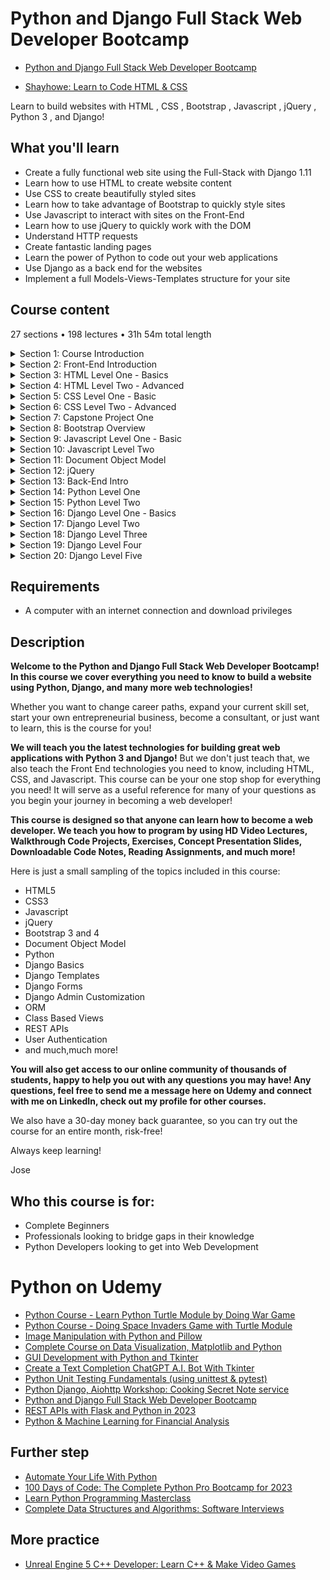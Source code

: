 # Python and Django Full Stack Web Developer Bootcamp

- [Python and Django Full Stack Web Developer Bootcamp](https://www.udemy.com/course/python-and-django-full-stack-web-developer-bootcamp/#instructor-1)

- [Shayhowe: Learn to Code HTML & CSS](https://learn.shayhowe.com/html-css/)

Learn to build websites with HTML , CSS , Bootstrap , Javascript , jQuery , Python 3 , and Django!

##  What you'll learn
-   Create a fully functional web site using the Full-Stack with Django 1.11
-   Learn how to use HTML to create website content
-   Use CSS to create beautifully styled sites
-   Learn how to take advantage of Bootstrap to quickly style sites
-   Use Javascript to interact with sites on the Front-End
-   Learn how to use jQuery to quickly work with the DOM
-   Understand HTTP requests
-   Create fantastic landing pages
-   Learn the power of Python to code out your web applications
-   Use Django as a back end for the websites
-   Implement a full Models-Views-Templates structure for your site

## Course content

27 sections • 198 lectures • 31h 54m total length

<details>
  <summary> Section 1: Course Introduction </summary>

  -   [1. Introduction](1_Introduction.md)
  -   [2. Course Overview Don't Skip this Lecture!](2_Course-Overview-Don't-Skip-this-Lecture!.md)  
  -   [3. FAQ - Frequently Asked Questions](3_FAQ-Frequently-Asked-Questions.md)  
  -   [4. Course Set-Up and Installation](4_Course-Set-Up-and-Installation.md)  
  -   [5. Notes on Updates Versions of Django](5_Notes-on-Updates-Versions-of-Django.md)  
</details>

<details>
  <summary> Section 2: Front-End Introduction </summary>

  -   [6. What is the Web?](6_What-is-the-Web%3F.md)  
</details>

<details>
  <summary> Section 3: HTML Level One - Basics </summary>

  -   [7.  HTML Level One Introduction](7_HTML-Level-One-Introduction.md)  
  -   [8.  HTML Part One Basics](8_HTML-Part-One-Basics.md)  
  -   [9.  HTML Level One - Part Two -Basic Tagging](9_HTML-Level-One-Part-Two-Basic-Tagging.md)  
  -   [10. HTML Level One -Part Three - Lists](10_HTML-Level-One-Part-Three-Lists.md)  
  -   [11. HTML Level One -Part Four - Divs and Spans](11_HTML-Level-One-Part-Four-Divs-and-Spans.md)  
  -   [12. HTML Level One - Part Five - Attributes](12_HTML-Level-One-Part-Five-Attributes.md)  
  -   [13. HTML Level One Assessment - Overview](13_HTML-Level-One-Assessment-Overview.md)  
  -   [14. HTML Level One Assessment Solutions](14_HTML-Level-One-Assessment-Solutions.md)  
</details>

<details>
  <summary> Section 4: HTML Level Two - Advanced </summary>

  -   [15. HTML Level Two Introduction](15_HTML-Level-Two-Introduction.md)  
  -   [16. HTML Level Two - Part One - Tables](16_HTML-Level-Two-Part-One-Tables.md)  
  -   [17. HTML Level Two - Part Two Tables Quiz](17_HTML-Level-Two-Part-Two-Tables-Quiz.md)  
  -   [18. HTML Level Two - Part Three Table Quiz Solutions](18_HTML-Level-Two-Part-Three-Table-Quiz-Solutions.md)  
  -   [19. HTML Level Two Part Four - Forms Basics](19_HTML-Level-Two-Part-Four-Forms-Basics.md)  
  -   [20. HTML Level Two - Part Five Forms and Labels](20_HTML-Level-Two-Part-Five-Forms-and-Labels.md)  
  -   [21. HTML Level Two - Part Six Forms and Selections](21_HTML-Level-Two-Part-Six-Forms-and-Selections.md)  
  -   [22. HTML Level Two - Assessment](22_HTML-Level-Two-Assessment.md)  
  -   [23. HTML Level Two - Assessment Solutions](23_HTML-Level-Two-Assessment-Solutions.md)  
</details>

<details>
  <summary> Section 5: CSS Level One - Basic </summary>

  -   [24. CSS Level One Intro](24_CSS-Level-One-Intro.md)  
  -   [25. CSS Level One Part One](25_CSS-Level-One-Part-One.md)  
  -   [26. CSS Level One Part Two](26_CSS-Level-One-Part-Two.md)  
  -   [27. Quick Note about next lecture](27_Quick-Note-about-next-lecture.md)  
  -   [28. CSS Level One Part Three](28_CSS-Level-One-Part-three.md)  
  -   [29. CSS Level One Part Four](29_CSS-Level-One-Part-Four.md)  
  -   [30. CSS Level One Part Five](30_CSS-Level-One-Part-Five.md)  
  -   [31. CSS Level One Assessment](31_CSS-Level-One-Assessment.md)  
  -   [32. CSS Level One Assessment Solutions](32_CSS-Level-One-Assessment-Solutions.md)  
</details>

<details>
  <summary> Section 6: CSS Level Two - Advanced </summary>

  -   [33. CSS Level Two Introduction](33_CSS-Level-Two-Introduction.md)  
  -   [34. CSS Level Two - Part One Fonts](34_CSS-Level-Two-Part-One-Fonts.md)  
  -   [35. CSS Level Two - Part One (Fonts) Continued](35_CSS-Level-Two-Part-One-Fonts-Continued.md)  
  -   [36. CSS Level Two - Part Two Box Model](36_CSS-Level-Two-Part-Two-Box-Model.md)  
  -   [37. CSS Level Two Spectrum Project Overview](37_CSS-Level-Two-Spectrum-Project-Overview.md)  
  -   [38. CSS Level Two Spectrum Project Solutions](38_CSS-Level-Two-Spectrum-Project-Solutions.md)  
</details>

<details>
  <summary> Section 7: Capstone Project One </summary>

  -   [39. Capstone Project One Overview](39_Capstone-Project-One-Overview.md))  
  -   [40. Capstone Project One Solutions](40_Capstone-Project-One-Solutions.md)  
  -   [41. Capstone Project One Solutions (Continued)](41_Capstone-Project-One-Solutions-Continued.md)  
</details>

<details>
  <summary> Section 8: Bootstrap Overview </summary>

  -   [42. Bootstrap Introduction](42_Bootstrap-Introduction.md)  
  -   [43. Bootstrap Part One - Buttons](43_Bootstrap-Part-One-Buttons.md)  
  -   [44. Bootstrap Part Two Forms](44_Bootstrap-Part-Two-Forms.md)  
  -   [45. Bootstrap Part Three Navbars](45_Bootstrap-Part-Three-Navbars.md)  
  -   [46. Bootstrap Part Four - Grids](46_Bootstrap-Part-Four-Grids.md)  
  -   [47. Bootstrap Project](47_Bootstrap-Project.md)  
  -   [48. Bootstrap Project Solutions](48_Bootstrap-Project-Solutions.md)  
</details>

<details>
  <summary> Section 9: Javascript Level One - Basic </summary>

  -   [49. JS Level One Introduction](49_JS-Level-One-Introduction.md)  
  -   [50. JS Level One - Part One Basics](50_JS-Level-One-Part-One-Basics.md)  
  -   [51. JS Level One - Part Two Connecting Javascript](51_JS-Level-One-Part-Two-Connecting-Javascript.md)  
  -   [52. JS Level One - Part Three Exercise](52_JS-Level-One-Part-Three-Exercise.md)  
  -   [53. JS Level One - Part Three Solutions](53_JS-Level-One-Part-Three-Solutions.md)  
  -   [54. JS Level One - Part Four - Operators](54_JS-Level-One-Part-Four-Operators.md)  
  -   [55. JS Level One - Part Five - Control Flow](55_JS-Level-One-Part-Five-Control-Flow.md)  
  -   [56. JS Level One - Part Six While Loops](56_JS-Level-One-Part-Six-While-Loops.md)  
  -   [57. JS Level One - Part Seven For Loops](57_JS-Level-One-Part-Seven-For-Loops.md)  
  -   [58. JS Level One Part Eight Loop Exercises](58_JS-Level-One-Part-Eight-Loop-Exercises.md)  
  -   [59. JS Level One - Part Eight Solutions](59_JS-Level-One-Part-Eight-Solutions.md)  
  -   [60. JS Level One - Project Overview](60_JS-Level-One-Project-Overview.md)  
  -   [61. JS Level One - Part Nine Project Solutions](61_JS-Level-One-Part-Nine-Project-Solutions.md)  
</details>

<details>
  <summary> Section 10: Javascript Level Two </summary>

  -   [62. JS Level Two - Introduction](62_JS-Level-Two-Introduction.md)  
  -   [63. JS Level Two - Part One - Functions](63_JS-Level-Two-Part-One-Functions.md)  
  -   [64. JS Level Two - Part Two Function Exercises](64_JS-Level-Two-Part-Two-Function-Exercises.md)  
  -   [65. JS Level Two - Part Two Function Solutions](65_JS-Level-Two-Part-Two-Function-Solutions.md)  
  -   [66. JS Level Two - Part Three Arrays](66_JS-Level-Two-Part-Three-Arrays.md)  
  -   [67. JS Level Two - Part Four Array Exercise Overview](67_JS-Level-Two-Part-Four-Array-Exercise-Overview.md)  
  -   [68. JS Level Two - Part Four Array Solutions](68_JS-Level-Two-Part-Four-Array-Solutions.md)  
  -   [69. JS Level Two Part Five Objects](69_JS-Level-Two-Part-Five-Objects.md)  
  -   [70. JS Level Two Part Five Objects Continued](70_JS-Level-Two-Part-Five-Objects-Continued.md)  
  -   [71. JS Level Two Part Six Object Exercises](71_JS-Level-Two-Part-Six-Object-Exercises.md)  
  -   [72. JS Level Two Part Six Object Exercise Solutions](72_JS-Level-Two-Part-Six-Object-Exercise-Solutions.md)  
</details>

<details>
  <summary> Section 11: Document Object Model </summary>

  -   [73. Document Object Model Introduction](73_Document-Object-Model-Introduction.md)  
  -   [74. Document Object Model - Part One - DOM Interaction](74_Document-Object-Model-Part-One-DOM-Interaction.md)  
  -   [75. Document Object Model Part Two Content Interaction](75_Document-Object-Model-Part-Two-Content-Interaction.md)  
  -   [76. Document Object Model Part Three - Events](76_Document-Object-Model-Part-Three-Events.md)  
  -   [77. Document Object Model - Game Project Overview](77_Document-Object-Model-Game-Project-Overview.md)  
  -   [78. DOM Game Project Solutions - Part One](78_DOM-Game-Project-Solutions-Part-One.md)  
  -   [79. DOM Game Project Solutions - Part Two](79_DOM-Game-Project-Solutions-Part-Two.md)  
</details>

<details>
  <summary> Section 12: jQuery </summary>

  -   [80. jQuery Introduction](80_jQuery-Introduction.md)  
  -   [81. jQuery Part One Basics](81_jQuery-Part-One-Basics.md)  
  -   [82. jQuery Part Two Events](82_jQuery-Part-Two-Events.md)  
  -   [83. jQuery Project Overview](83_jQuery-Project-Overview.md)  
  -   [84. jQuery Project Solutions Part One](84_jQuery-Project-Solutions-Part-One.md)  
  -   [85. jQuery Project Solutions Part Two](85_jQuery-Project-Solutions-Part-Two.md)  
  -   [86. jQuery Project Solutions Part Three](86_jQuery-Project-Solutions-Part-Three.md)  
</details>

<details>
  <summary> Section 13: Back-End Intro </summary>

  -   [87. Introduction to the Back-End](87_Introduction-to-the-Back-End.md)  
  -   [88. Command Line and Terminal Overview](88_Command-Line-and-Terminal-Overview.md)  
</details>

<details>
  <summary> Section 14: Python Level One </summary>

  -   [89.  Introduction to Python Level One](89_Introduction-to-Python-Level-One.md)  
  -   [90.  Python Installation and Set-Up](90_Python-Installation-and-Set-Up.md)  
  -   [91.  Part One Numbers](91_Part-One-Numbers.md)  
  -   [92.  Part Two Strings](92_Part-Two-Strings.md)  
  -   [93.  Part Three Lists](93_Part-Three-Lists.md)  
  -   [94.  Part Four Dictionaries](94_Part-Four-Dictionaries.md)  
  -   [95.  Part 5 - Tuples, Sets, and Booleans](95_Part-5-Tuples-Sets-and-Booleans.md)  
  -   [96.  Part 6 - Exercise Overview](96_Part-6-Exercise-Overview.md)  
  -   [97.  Part 6 - Exercise Solutions](97_Part-6-Exercise-Solutions.md)  
  -   [98.  Part 7 - Control Flow](98_Part-7-Control-Flow.md)  
  -   [99.  Part Eight Functions](99_Part-Eight-Functions.md)  
  -   [100. Part Nine Function Exercises](100_Part-Nine-Function-Exercises.md)  
  -   [101. Function Exercises Solutions](101_Function-Exercises-Solutions.md)  
  -   [102. Part Ten Simple Game Project Overview](102_Part-Ten-Simple-Game-Project-Overview.md)  
  -   [103. Simple Game Project Solutions](103_Simple-Game-Project-Solutions.md)  
</details>

<details>
  <summary> Section 15: Python Level Two </summary>

  -   [104. Introduction to Python Level Two](104_Introduction-to-Python-Level-Two.md)  
  -   [105. Scope](105_Scope.md)  
  -   [106. Object Oriented Programming - Part One](106_Object-Oriented-Programming-Part-One.md)  
  -   [107. Object Oriented Programming - Part Two](107_Object-Oriented-Programming-Part-Two.md)  
  -   [108. Object Oriented Programming - Part Three](108_Object-Oriented-Programming-Part-Three.md)  
  -   [109. OOP Project](109_OOP-Project.md)  
  -   [110. OOP Project Solutions](110_OOP-Project-Solutions.md)  
  -   [111. Errors and Exceptions](111_Errors-and-Exceptions.md)  
  -   [112. Regular Expressions](112_Regular-Expressions.md)  
  -   [113. Modules and Packages](113_Modules-and-Packages.md)  
  -   [114. Decorators](114_Decorators.md)  
  -   [115. Name and Main](115_Name-and-Main.md)  
</details>

<details>
  <summary> Section 16: Django Level One - Basics </summary>

  -   [116. Django Level One - Part One - Django Setup](116_Django-Level-One-Part-One-Django-Setup.md)  
  -   [117. Django Level One - Part Two - Django Project](117_Django-Level-One-Part-Two-Django-Project.md)  
  -   [118. Django Level One - Part Three - Django Application](118_Django-Level-One-Part-Three-Django-Application.md)  
  -   [119. Django Level One - Part Four - Challenge Task](119_Django-Level-One-Part-Four-Challenge-Task.md)  
  -   [120. Django Level One - Part Five - Challenge Solutions](120_Django-Level-One-Part-Five-Challenge-Solutions.md)  
  -   [121. Django Level One - Part Six - URL Mappings](121_Django-Level-One-Part-Six-URL%20Mappings.md)  
  -   [122. Django Level One - Part Seven - Templates](122_Django-Level-One-Part-Seven-Templates.md)  
  -   [123. Django Level One - Part Eight Templates Challenge](123_Django-Level-One-Part-Eight-Templates-Challenge.md)  
  -   [124. Django Level One - Part Nine - Templates Solutions](124_Django-Level-One-Part-Nine-Templates-Solutions.md)  
  -   [125. Django Level One - Part Ten - Static Files](125_Django-Level-One-Part-Ten-Static-Files.md)  
</details>

<details>
  <summary> Section 17: Django Level Two </summary>

  -   [126. ]()  
  -   [127. ]()  
</details>

<details>
  <summary> Section 18: Django Level Three </summary>

  -   [133. ]()  
  -   [134. ]()  
</details>

<details>
  <summary> Section 19: Django Level Four </summary>

  -   [139. ]()  
  -   [140. ]()  
</details>

<details>
  <summary> Section 20: Django Level Five </summary>

  -   [147. ]()  
  -   [148. ]()  
</details>


##  Requirements

-   A computer with an internet connection and download privileges

##  Description

**Welcome to the Python and Django Full Stack Web Developer Bootcamp! In this course we cover everything you need to know to build a website using Python, Django, and many more web technologies!**

Whether you want to change career paths, expand your current skill set, start your own entrepreneurial business, become a consultant, or just want to learn, this is the course for you!

**We will teach you the latest technologies for building great web applications with Python 3 and Django!** But we don't just teach that, we also teach the Front End technologies you need to know, including HTML, CSS, and Javascript. This course can be your one stop shop for everything you need! It will serve as a useful reference for many of your questions as you begin your journey in becoming a web developer!

**This course is designed so that anyone can learn how to become a web developer. We teach you how to program by using HD Video Lectures, Walkthrough Code Projects, Exercises, Concept Presentation Slides, Downloadable Code Notes, Reading Assignments, and much more!**

Here is just a small sampling of the topics included in this course:

-   HTML5
-   CSS3
-   Javascript
-   jQuery
-   Bootstrap 3 and 4
-   Document Object Model
-   Python
-   Django Basics
-   Django Templates
-   Django Forms
-   Django Admin Customization
-   ORM
-   Class Based Views
-   REST APIs
-   User Authentication
-   and much,much more!

**You will also get access to our online community of thousands of students, happy to help you out with any questions you may have! Any questions, feel free to send me a message here on Udemy and connect with me on LinkedIn, check out my profile for other courses.**

We also have a 30-day money back guarantee, so you can try out the course for an entire month, risk-free!

Always keep learning!

Jose

##  Who this course is for:
-   Complete Beginners
-   Professionals looking to bridge gaps in their knowledge
-   Python Developers looking to get into Web Development


#  Python on Udemy
-   [Python Course - Learn Python Turtle Module by Doing War Game](Python-Course_Learn-Python-Turtle-Module-by-Doing-War-Game/Readme.md)
-   [Python Course - Doing Space Invaders Game with Turtle Module](Python-Course_Doing-Space-Invaders-Game-with-Turtle-Module/Readme.md)
-   [Image Manipulation with Python and Pillow](Image-Manipulation-with-Python-and-Pillow/Readme.md)  
-   [Complete Course on Data Visualization, Matplotlib and Python](Complete-Course-on-Data-Visualization-Matplotlib-and-Python/Readme.md)  
-   [GUI Development with Python and Tkinter](GUI-Development-with-Python-and-Tkinter/Readme.md)
-   [Create a Text Completion ChatGPT A.I. Bot With Tkinter](https://www.udemy.com/course/create-a-chatgpt-ai-bot-with-tkinter)
-   [Python Unit Testing Fundamentals (using unittest & pytest)](https://www.udemy.com/course/python-unit-testing-fundamentals/)
-   [Python Django, Aiohttp Workshop: Cooking Secret Note service](https://www.udemy.com/course/python-django-workshop-cooking-secret-note-service/#reviews)
-   [Python and Django Full Stack Web Developer Bootcamp](https://www.udemy.com/course/python-and-django-full-stack-web-developer-bootcamp)
-   [REST APIs with Flask and Python in 2023](https://www.udemy.com/course/rest-api-flask-and-python/)
-   [Python & Machine Learning for Financial Analysis](https://www.udemy.com/course/ml-and-python-in-finance-real-cases-and-practical-solutions)

## Further step
-   [Automate Your Life With Python](https://www.udemy.com/course/automate-your-life-with-python)
-   [100 Days of Code: The Complete Python Pro Bootcamp for 2023](https://www.udemy.com/course/100-days-of-code)
-   [Learn Python Programming Masterclass](https://www.udemy.com/course/python-the-complete-python-developer-course/)
-   [Complete Data Structures and Algorithms: Software Interviews](https://www.udemy.com/course/data-structures-and-algorithms-software-interviews)


##  More practice
-   [Unreal Engine 5 C++ Developer: Learn C++ & Make Video Games](https://www.udemy.com/course/unrealcourse/)
